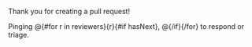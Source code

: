 Thank you for creating a pull request!

Pinging @{#for r in reviewers}{r}{#if hasNext}, @{/if}{/for} to respond or triage. 

